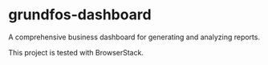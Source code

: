 # grundfos-dashboard
A comprehensive business dashboard for generating and analyzing reports.


This project is tested with BrowserStack.
